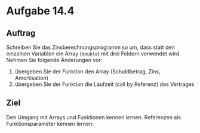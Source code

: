 # Aufgabe 14.4

## Auftrag
Schreiben Sie das Zinsberechnungsprogramm so um, dass statt den einzelnen Variablen ein Array (`double`) mit drei Feldern verwendet wird. 
Nehmen Sie folgende Änderungen vor:
1. übergeben Sie der Funktion den Array (Schuldbetrag, Zins, Amortisation) 
2. übergeben Sie der Funktion die Laufzeit (call by Referenz) des Vertrages

## Ziel
Den Umgang mit Arrays und Funktionen kennen lernen. Referenzen als Funktionsparameter kennen lernen.
